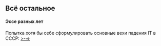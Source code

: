 ## Всё остальное

#### Эссе разных лет

Попытка хотя бы себе сформулировать основные вехи падения IT в СССР: [>-=>](articles/it_ussr.md)
